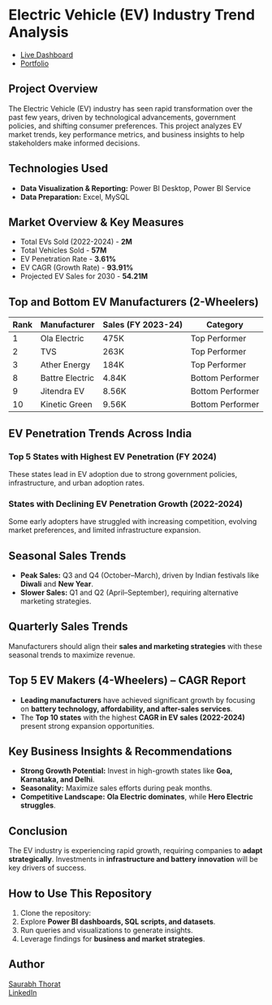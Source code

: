 # Electric Vehicle (EV) Industry Trend Analysis
- [Live Dashboard](https://app.powerbi.com/view?r=eyJrIjoiNjQ5Y2IyNjUtMDNhNi00ZGIyLTk3OTQtY2U2NTRhMzIzYWVkIiwidCI6ImM2ZTU0OWIzLTVmNDUtNDAzMi1hYWU5LWQ0MjQ0ZGM1YjJjNCJ9&pageName=3104c62ea2d2ea8d0da7)
- [Portfolio](https://saurabhthorat999.github.io/n_portfolio/ev.html)   
## Project Overview
The Electric Vehicle (EV) industry has seen rapid transformation over the past few years, driven by technological advancements, government policies, and shifting consumer preferences. This project analyzes EV market trends, key performance metrics, and business insights to help stakeholders make informed decisions.

## Technologies Used
- **Data Visualization & Reporting:** Power BI Desktop, Power BI Service
- **Data Preparation:** Excel, MySQL

## Market Overview & Key Measures
- Total EVs Sold (2022-2024) - **2M** 
- Total Vehicles Sold - **57M**
- EV Penetration Rate - **3.61%**
- EV CAGR (Growth Rate) - **93.91%** 
- Projected EV Sales for 2030 - **54.21M** 

## Top and Bottom EV Manufacturers (2-Wheelers)
| Rank | Manufacturer       | Sales (FY 2023-24) | Category         |
|------|-------------------|-------------------|-----------------|
| 1    | Ola Electric      | 475K              | Top Performer   |
| 2    | TVS              | 263K              | Top Performer   |
| 3    | Ather Energy     | 184K              | Top Performer   |
| 8    | Battre Electric  | 4.84K             | Bottom Performer |
| 9    | Jitendra EV      | 8.56K             | Bottom Performer |
| 10   | Kinetic Green    | 9.56K             | Bottom Performer |

## EV Penetration Trends Across India
### **Top 5 States with Highest EV Penetration (FY 2024)**
These states lead in EV adoption due to strong government policies, infrastructure, and urban adoption rates.

### **States with Declining EV Penetration Growth (2022-2024)**
Some early adopters have struggled with increasing competition, evolving market preferences, and limited infrastructure expansion.

## Seasonal Sales Trends
- **Peak Sales:** Q3 and Q4 (October–March), driven by Indian festivals like **Diwali** and **New Year**.
- **Slower Sales:** Q1 and Q2 (April–September), requiring alternative marketing strategies.

## Quarterly Sales Trends
Manufacturers should align their **sales and marketing strategies** with these seasonal trends to maximize revenue.

## Top 5 EV Makers (4-Wheelers) – CAGR Report
- **Leading manufacturers** have achieved significant growth by focusing on **battery technology, affordability, and after-sales services**.
- The **Top 10 states** with the highest **CAGR in EV sales (2022-2024)** present strong expansion opportunities.

## Key Business Insights & Recommendations
- **Strong Growth Potential:** Invest in high-growth states like **Goa, Karnataka, and Delhi**.
- **Seasonality:** Maximize sales efforts during peak months.
- **Competitive Landscape:** **Ola Electric dominates**, while **Hero Electric struggles**.

## Conclusion
The EV industry is experiencing rapid growth, requiring companies to **adapt strategically**. Investments in **infrastructure and battery innovation** will be key drivers of success.

## How to Use This Repository
1. Clone the repository:
2. Explore **Power BI dashboards, SQL scripts, and datasets**.
3. Run queries and visualizations to generate insights.
4. Leverage findings for **business and market strategies**.

## Author
[Saurabh Thorat](https://saurabhthorat999.github.io/n_portfolio/)    
[LinkedIn](https://www.linkedin.com/in/saurabh-thorat-594b8b1aa/)


